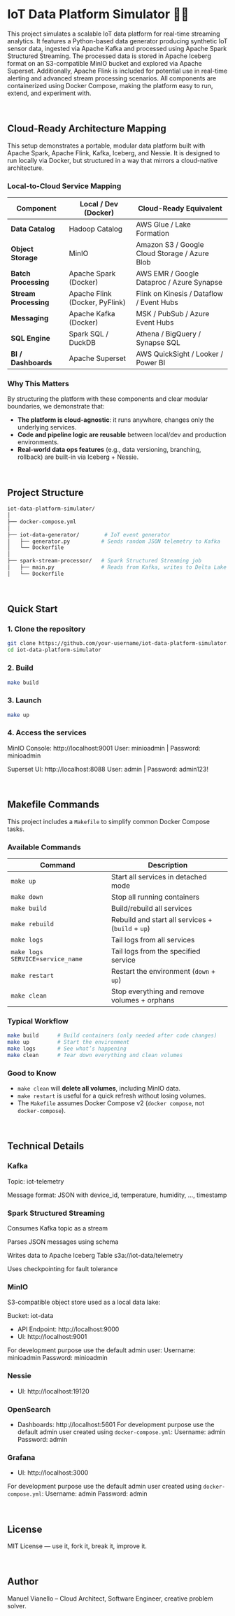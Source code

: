 # IoT Data Platform Simulator 🚀📡

This project simulates a scalable IoT data platform for real-time streaming analytics. It features a Python-based data generator producing synthetic IoT sensor data, ingested via Apache Kafka and processed using Apache Spark Structured Streaming. The processed data is stored in Apache Iceberg format on an S3-compatible MinIO bucket and explored via Apache Superset. Additionally, Apache Flink is included for potential use in real-time alerting and advanced stream processing scenarios. All components are containerized using Docker Compose, making the platform easy to run, extend, and experiment with.

<br>

## Cloud-Ready Architecture Mapping

This setup demonstrates a portable, modular data platform built with Apache Spark, Apache Flink, Kafka, Iceberg, and Nessie. It is designed to run locally via Docker, but structured in a way that mirrors a cloud-native architecture.

### Local-to-Cloud Service Mapping

| Component             | Local / Dev (Docker)           | Cloud-Ready Equivalent                        |
| --------------------- | ------------------------------ | --------------------------------------------- |
| **Data Catalog**      | Hadoop Catalog                 | AWS Glue / Lake Formation                     |
| **Object Storage**    | MinIO                          | Amazon S3 / Google Cloud Storage / Azure Blob |
| **Batch Processing**  | Apache Spark (Docker)          | AWS EMR / Google Dataproc / Azure Synapse     |
| **Stream Processing** | Apache Flink (Docker, PyFlink) | Flink on Kinesis / Dataflow / Event Hubs      |
| **Messaging**         | Apache Kafka (Docker)          | MSK / PubSub / Azure Event Hubs               |
| **SQL Engine**        | Spark SQL / DuckDB             | Athena / BigQuery / Synapse SQL               |
| **BI / Dashboards**   | Apache Superset                | AWS QuickSight / Looker / Power BI            |

### Why This Matters

By structuring the platform with these components and clear modular boundaries, we demonstrate that:

- **The platform is cloud-agnostic**: it runs anywhere, changes only the underlying services.
- **Code and pipeline logic are reusable** between local/dev and production environments.
- **Real-world data ops features** (e.g., data versioning, branching, rollback) are built-in via Iceberg + Nessie.

<br>

## Project Structure

```graphql
iot-data-platform-simulator/
│
├── docker-compose.yml
│
├── iot-data-generator/        # IoT event generator
│   ├── generator.py          # Sends random JSON telemetry to Kafka
│   └── Dockerfile
│
├── spark-stream-processor/   # Spark Structured Streaming job
│   ├── main.py               # Reads from Kafka, writes to Delta Lake
│   └── Dockerfile
```

<br>

## Quick Start

### 1. Clone the repository

```bash
git clone https://github.com/your-username/iot-data-platform-simulator.git
cd iot-data-platform-simulator
```

### 2. Build

```bash
make build
```

### 3. Launch

```bash
make up
```

### 4. Access the services

MinIO Console: http://localhost:9001
User: minioadmin | Password: minioadmin

Superset UI: http://localhost:8088
User: admin | Password: admin123!

<br>

## Makefile Commands

This project includes a `Makefile` to simplify common Docker Compose tasks.

### Available Commands

| Command                          | Description                                       |
| -------------------------------- | ------------------------------------------------- |
| `make up`                        | Start all services in detached mode               |
| `make down`                      | Stop all running containers                       |
| `make build`                     | Build/rebuild all services                        |
| `make rebuild`                   | Rebuild and start all services + (`build` + `up`) |
| `make logs`                      | Tail logs from all services                       |
| `make logs SERVICE=service_name` | Tail logs from the specified service              |
| `make restart`                   | Restart the environment (`down` + `up`)           |
| `make clean`                     | Stop everything and remove volumes + orphans      |

### Typical Workflow

```bash
make build      # Build containers (only needed after code changes)
make up         # Start the environment
make logs       # See what’s happening
make clean      # Tear down everything and clean volumes
```

### Good to Know

- `make clean` will **delete all volumes**, including MinIO data.
- `make restart` is useful for a quick refresh without losing volumes.
- The `Makefile` assumes Docker Compose v2 (`docker compose`, not `docker-compose`).

<br>

## Technical Details

### Kafka

Topic: iot-telemetry

Message format: JSON with device_id, temperature, humidity, ..., timestamp

### Spark Structured Streaming

Consumes Kafka topic as a stream

Parses JSON messages using schema

Writes data to Apache Iceberg Table s3a://iot-data/telemetry

Uses checkpointing for fault tolerance

### MinIO

S3-compatible object store used as a local data lake:

Bucket: iot-data

- API Endpoint: http://localhost:9000
- UI: http://localhost:9001

For development purpose use the default admin user:
Username: minioadmin
Password: minioadmin

### Nessie

- UI: http://localhost:19120

### OpenSearch

- Dashboards: http://localhost:5601
  For development purpose use the default admin user created using `docker-compose.yml`:
  Username: admin
  Password: admin

### Grafana

- UI: http://localhost:3000

For development purpose use the default admin user created using `docker-compose.yml`:
Username: admin
Password: admin

<br>

## License

MIT License — use it, fork it, break it, improve it.

<br>

## Author

Manuel Vianello – Cloud Architect, Software Engineer, creative problem solver.
